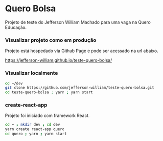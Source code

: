 # Quero Bolsa

Projeto de teste do Jefferson William Machado para uma vaga na Quero Educação.

### Visualizar projeto como em produção

Projeto está hospedado via Github Page e pode ser acessado na url abaixo.

https://jefferson-william.github.io/teste-quero-bolsa/

### Visualizar localmente

```bash
cd ~/dev
git clone https://github.com/jefferson-william/teste-quero-bolsa.git
cd teste-quero-bolsa ; yarn ; yarn start
```

### create-react-app

Projeto foi iniciado com framework React.

```bash
cd ~ ; mkdir dev ; cd dev
yarn create react-app quero
cd quero ; yarn ; yarn start
```
